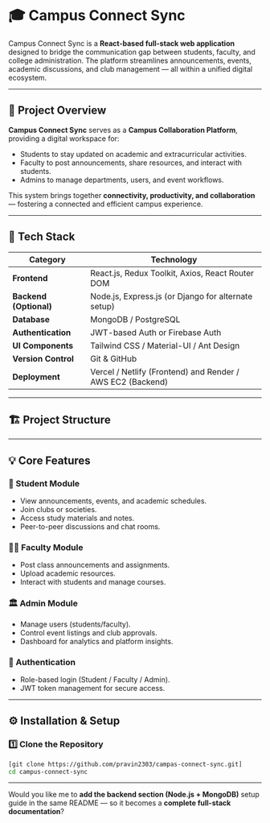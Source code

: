 # 🎓 Campus Connect Sync

Campus Connect Sync is a **React-based full-stack web application** designed to bridge the communication gap between students, faculty, and college administration. The platform streamlines announcements, events, academic discussions, and club management — all within a unified digital ecosystem.

---

## 🚀 Project Overview

**Campus Connect Sync** serves as a **Campus Collaboration Platform**, providing a digital workspace for:
- Students to stay updated on academic and extracurricular activities.  
- Faculty to post announcements, share resources, and interact with students.  
- Admins to manage departments, users, and event workflows.

This system brings together **connectivity, productivity, and collaboration** — fostering a connected and efficient campus experience.

---

## 🧩 Tech Stack

| Category | Technology |
|-----------|-------------|
| **Frontend** | React.js, Redux Toolkit, Axios, React Router DOM |
| **Backend (Optional)** | Node.js, Express.js (or Django for alternate setup) |
| **Database** | MongoDB / PostgreSQL |
| **Authentication** | JWT-based Auth or Firebase Auth |
| **UI Components** | Tailwind CSS / Material-UI / Ant Design |
| **Version Control** | Git & GitHub |
| **Deployment** | Vercel / Netlify (Frontend) and Render / AWS EC2 (Backend) |

---

## 🏗️ Project Structure


---

## 💡 Core Features

### 🎯 Student Module
- View announcements, events, and academic schedules.  
- Join clubs or societies.  
- Access study materials and notes.  
- Peer-to-peer discussions and chat rooms.  

### 🧑‍🏫 Faculty Module
- Post class announcements and assignments.  
- Upload academic resources.  
- Interact with students and manage courses.  

### 🏛️ Admin Module
- Manage users (students/faculty).  
- Control event listings and club approvals.  
- Dashboard for analytics and platform insights.  

### 🔐 Authentication
- Role-based login (Student / Faculty / Admin).  
- JWT token management for secure access.  

---

## ⚙️ Installation & Setup

### 1️⃣ Clone the Repository
```bash
[git clone https://github.com/pravin2303/campas-connect-sync.git]
cd campus-connect-sync
```

---

Would you like me to **add the backend section (Node.js + MongoDB)** setup guide in the same README — so it becomes a **complete full-stack documentation**?

